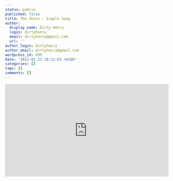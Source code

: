 ```yaml
---
status: publie
published: false
title: The Shins - Simple Song
author:
  display_name: Dirty Henry
  login: dirtyhenry
  email: dirtyhenry@gmail.com
  url: ''
author_login: dirtyhenry
author_email: dirtyhenry@gmail.com
wordpress_id: 999
date: '2012-02-23 18:22:03 +0100'
categories: []
tags: []
comments: []
---
```

<iframe width="540" height="304" src="http://www.youtube.com/embed/RoLTPcD1S4Q" frameborder="0" allowfullscreen></iframe>
